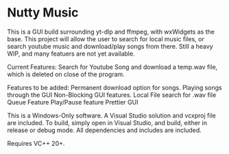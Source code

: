 # Nutty Music

This is a GUI build surrounding yt-dlp and ffmpeg, with wxWidgets as the base.
This project will allow the user to search for local music files, or search
youtube music and download/play songs from there. Still a heavy WIP, 
and many featuers are not yet available. 

Current Features:
  Search for Youtube Song and download a temp.wav file, which is deleted on close of the program.

Features to be added:
  Permanent download option for songs.
  Playing songs through the GUI
  Non-Blocking GUI features.
  Local File search for .wav file
  Queue Feature
  Play/Pause feature
  Prettier GUI

This is a Windows-Only software. A Visual Studio solution and vcxproj file are included.
To build, simply open in Visual Studio, and build, either in release or debug mode.
All dependencies and includes are included.

Requires VC++ 20+.
